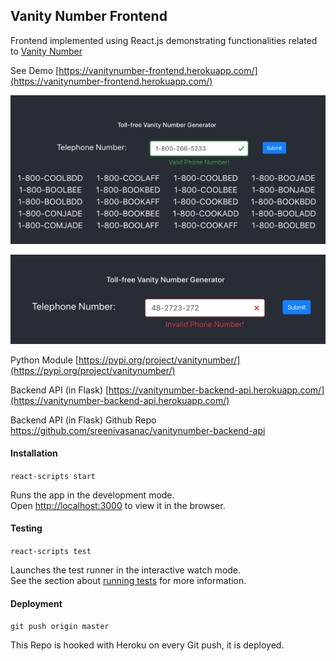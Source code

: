 
## Vanity Number Frontend

Frontend implemented using React.js demonstrating functionalities related to [Vanity Number](https://github.com/sreenivasanac/vanitynumber)

See Demo [https://vanitynumber-frontend.herokuapp.com/](https://vanitynumber-frontend.herokuapp.com/)

![Demo Example Pic 1](images/demo_pic1.png)

![Demo Example Pic 2](images/demo_pic2.png)


Python Module
[https://pypi.org/project/vanitynumber/](https://pypi.org/project/vanitynumber/)

Backend API (in Flask)
[https://vanitynumber-backend-api.herokuapp.com/](https://vanitynumber-backend-api.herokuapp.com/)

Backend API (in Flask) Github Repo
https://github.com/sreenivasanac/vanitynumber-backend-api

#### Installation
`react-scripts start`

Runs the app in the development mode.<br />
Open [http://localhost:3000](http://localhost:3000) to view it in the browser.


#### Testing
`react-scripts test`

Launches the test runner in the interactive watch mode.<br />
See the section about [running tests](https://facebook.github.io/create-react-app/docs/running-tests) for more information.

#### Deployment
`git push origin master`

This Repo is hooked with Heroku on every Git push, it is deployed.
